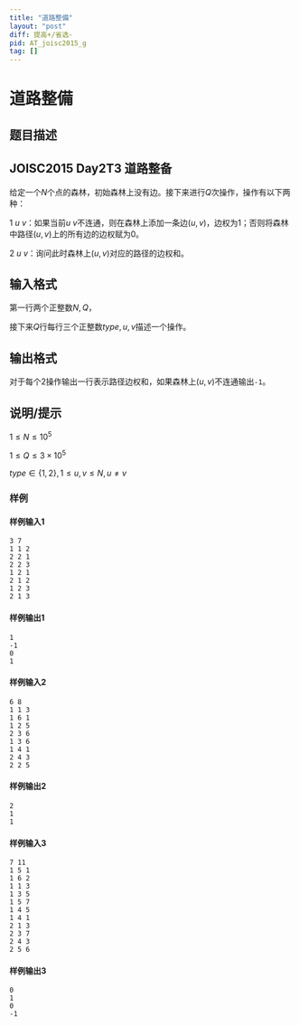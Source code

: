```yaml
---
title: "道路整備"
layout: "post"
diff: 提高+/省选-
pid: AT_joisc2015_g
tag: []
---
```


# 道路整備

## 题目描述

## JOISC2015 Day2T3 道路整备


给定一个$N$个点的森林，初始森林上没有边。接下来进行$Q$次操作，操作有以下两种：

$1\ u\ v$：如果当前$u\ v$不连通，则在森林上添加一条边$(u,v)$，边权为$1$；否则将森林中路径$(u,v)$上的所有边的边权赋为$0$。

$2\ u\ v$：询问此时森林上$(u,v)$对应的路径的边权和。

## 输入格式

第一行两个正整数$N,Q$，

接下来$Q$行每行三个正整数$type,u,v$描述一个操作。

## 输出格式

对于每个$2$操作输出一行表示路径边权和，如果森林上$(u,v)$不连通输出`-1`。

## 说明/提示

$1 \leq N \leq 10^5$

$1 \leq Q \leq 3 \times 10^5$

$type \in \{1,2\} , 1 \leq u,v \leq N , u \neq v$

### 样例

#### 样例输入1

```
3 7
1 1 2
2 2 1
2 2 3
1 2 1
2 1 2
1 2 3
2 1 3
```

#### 样例输出1

```
1
-1
0
1
```

#### 样例输入2

```
6 8
1 1 3
1 6 1
1 2 5
2 3 6
1 3 6
1 4 1
2 4 3
2 2 5
```

#### 样例输出2

```
2
1
1
```

#### 样例输入3

```
7 11
1 5 1
1 6 2
1 1 3
1 3 5
1 5 7
1 4 5
1 4 1
2 1 3
2 3 7
2 4 3
2 5 6
```

#### 样例输出3

```
0
1
0
-1
```

